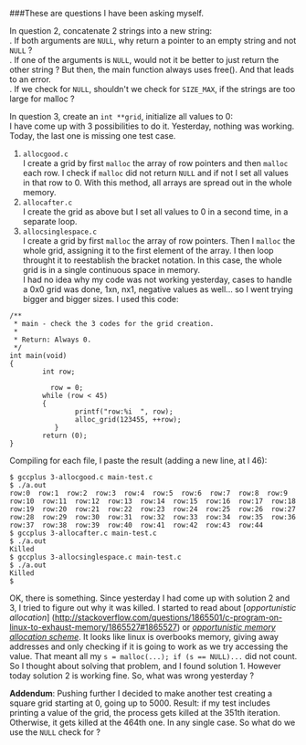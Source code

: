###These are questions I have been asking myself.

In question 2, concatenate 2 strings into a new string:  
. If both arguments are `NULL`, why return a pointer to an empty string and not `NULL` ?   
. If one of the arguments is `NULL`, would not it be better to just return the other string ? But then, the main function always 
uses free(). And that leads to an error.  
. If we check for `NULL`, shouldn't we check for `SIZE_MAX`, if the strings are too large for malloc ?
  
In question 3, create an `int **grid`, initialize all values to 0:  
I have come up with 3 possibilities to do it. Yesterday, nothing was working. Today, the last one is missing one test case.  
1. `allocgood.c`  
I create a grid by first `malloc` the array of row pointers and then `malloc` each row. I check if `malloc` did not return `NULL`
and if not I set all values in that row to 0. With this method, all arrays are spread out in the whole memory.    
2. `allocafter.c`  
I create the grid as above but I set all values to 0 in a second time, in a separate loop.  
3. `allocsinglespace.c`  
I create a grid by first `malloc` the array of row pointers. Then I `malloc` the whole grid, assigning it to the first element
of the array. I then loop throught it to reestablish the bracket notation. In this case, the whole grid is in a single continuous
space in memory.  
I had no idea why my code was not working yesterday, cases to handle a 0x0 grid was done, 1xn, nx1, negative values as well...
so I went trying bigger and bigger sizes. I used this code:   
```
/**                                                                                                                                                   
 * main - check the 3 codes for the grid creation.                                                                                                    
 *                                                                                                                                                    
 * Return: Always 0.                                                                                                                                  
 */
int main(void)
{
        int row;

	      row = 0;
        while (row < 45)
        {
              	printf("row:%i  ", row);
                alloc_grid(123455, ++row);
	       }
        return (0);
}
```
Compiling for each file, I paste the result (adding a new line, at l 46):
```
$ gccplus 3-allocgood.c main-test.c
$ ./a.out 
row:0  row:1  row:2  row:3  row:4  row:5  row:6  row:7  row:8  row:9  row:10  row:11  row:12  row:13  row:14  row:15  row:16  row:17  row:18  row:19  row:20  row:21  row:22  row:23  row:24  row:25  row:26  row:27  row:28  row:29  row:30  row:31  row:32  row:33  row:34  row:35  row:36  row:37  row:38  row:39  row:40  row:41  row:42  row:43  row:44  
$ gccplus 3-allocafter.c main-test.c
$ ./a.out 
Killed
$ gccplus 3-allocsinglespace.c main-test.c
$ ./a.out 
Killed
$ 
```
OK, there is something. Since yesterday I had come up with solution 2 and 3, I tried to figure out why it was killed. I started to read about  [*opportunistic allocation*]
(http://stackoverflow.com/questions/1865501/c-program-on-linux-to-exhaust-memory/1865527#1865527)
or [*opportunistic memory allocation scheme*](http://stackoverflow.com/questions/16674370/why-does-malloc-or-new-never-return-null).
It looks like linux is overbooks memory, giving away addresses and only checking if it is going to work as we try accessing 
the value. That meant all my `s = malloc(...); if (s == NULL)...` did not count. So I thought about solving that problem, and I found solution 1. However today solution 2 is working fine.
So, what was wrong yesterday ?

**Addendum**: Pushing further I decided to make another test creating a square grid starting at 0, going up to 5000. Result: if my test includes printing a value of the grid, the process gets killed at the 351th iteration. Otherwise, it gets killed at the 464th one. In any single case. So what do we use the `NULL` check for ?
